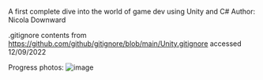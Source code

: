 A first complete dive into the world of game dev using Unity and C#
Author: Nicola Downward

.gitignore contents from https://github.com/github/gitignore/blob/main/Unity.gitignore
accessed 12/09/2022

Progress photos:
![image](https://user-images.githubusercontent.com/88724148/206744368-024fe927-4279-43c7-acd3-83dd4133b38f.png)

